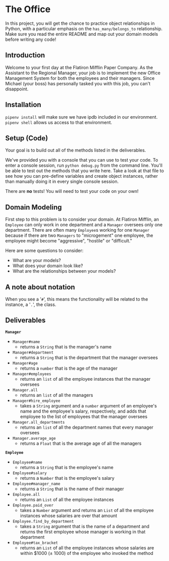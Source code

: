 # The Office

In this project, you will get the chance to practice object relationships in Python, with a particular emphasis on the `has_many/belongs_to` relationship. Make sure you read the entire README and map out your domain models before writing any code!

## Introduction
Welcome to your first day at the Flatiron Mifflin Paper Company. As the Assistant to the Regional Manager, your job is to implement the new Office Management System for both the employees and their managers. Since Michael (your boss) has personally tasked you with this job, you can't disappoint.



## Installation

`pipenv install` will make sure we have ipdb included in our environment.  
`pipenv shell` allows us access to that environment.  



## Setup (Code)
Your goal is to build out all of the methods listed in the deliverables. 

We've provided you with a console that you can use to test your code. To enter a console session, run `python debug.py` from the command line. You'll be able to test out the methods that you write here. Take a look at that file to see how you can pre-define variables and create object instances, rather than manually doing it in every single console session.

There are **no** tests! You will need to test your code on your own!


## Domain Modeling
First step to this problem is to consider your domain. At Flatiron Mifflin, an `Employee` can only work in one department and a `Manager` oversees only one department. There are often many `Employee`s working for one `Manager` because if there are two `Managers` to "microgement" one employee, the employee might become "aggressive", "hostile" or "difficult."

Here are some questions to consider:
- What are your models?
- What does your domain look like?
- What are the relationships between your models?


## A note about notation

When you see a '`#`', this means the functionality will be related to the instance, a '`.`', the class.


## Deliverables

**`Manager`**
  * `Manager#name`
    * returns a `String` that is the manager's name
  * `Manager#department`
    * returns a `String` that is the department that the manager oversees
  * `Manager#age`
    * returns a `number` that is the age of the manager
  * `Manager#employees`
    * returns an `list` of all the employee instances that the manager oversees
  * `Manager.all`
    * returns an `list` of all the managers
  * `Manager#hire_employee`
    * takes a `String` argument and a `number` argument of an employee's name and the employee's salary, respectively, and adds that employee to the list of employees that the manager oversees
  * `Manager.all_departments`
    * returns an `list` of all the department names that every manager oversees
  * `Manager.average_age`
    * returns a `Float` that is the average age of all the managers

**`Employee`**
  * `Employee#name`
    * returns a `String` that is the employee's name
  * `Employee#salary`
    * returns a `Number` that is the employee's salary
  * `Employee#manager_name`
    * returns a `String` that is the name of their manager
  * `Employee.all`
    * returns an `List` of all the employee instances
  * `Employee.paid_over`
    * takes a `Number` argument and returns an `List` of all the employee instances whose salaries are over that amount
  * `Employee.find_by_department`
    * takes a `String` argument that is the name of a department and returns the first employee whose manager is working in that department
  * `Employee#tax_bracket`
    * returns an `List` of all the employee instances whose salaries are within $1000 (± 1000) of the employee who invoked the method
